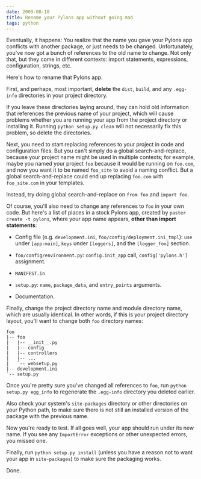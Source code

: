 ```yaml
---
date: 2009-08-18
title: Rename your Pylons app without going mad
tags: python
---
```


Eventually, it happens: You realize that the name you gave your Pylons app conflicts with another package, or just needs to be changed. Unfortunately, you've now got a bunch of references to the old name to change. Not only that, but they come in different contexts: import statements, expressions, configuration, strings, etc.

Here's how to rename that Pylons app.

First, and perhaps, most important, **delete** the `dist`, `build`, and any `.egg-info` directories in your project directory.

If you leave these directories laying around, they can hold old information that references the previous name of your project, which will cause problems whether you are running your app from the project directory or installing it. Running `python setup.py clean` will not necessarily fix this problem, so delete the directories.

Next, you need to start replacing references to your project in code and configuration files. But you can't simply do a global search-and-replace, because your project name might be used in multiple contexts; for example, maybe you named your project `foo` because it would be running on `foo.com`, and now you want it to be named `foo_site` to avoid a naming conflict. But a global search-and-replace could end up replacing `foo.com` with `foo_site.com` in your templates.

Instead, try doing global search-and-replace on `from foo` and `import foo`.

Of course, you'll also need to change any references to `foo` in your own code. But here's a list of places in a stock Pylons app, created by `paster create -t pylons`, where your app name appears, **other than import statements**:

- Config file (e.g. `development.ini`, `foo/config/deployment.ini_tmpl`): `use` under `[app:main]`, `keys` under `[loggers]`, and the `[logger_foo]` section.

- `foo/config/environment.py`: `config.init_app` call, `config['pylons.h']` assignment.

- `MANIFEST.in`

- `setup.py`: `name`, `package_data`, and `entry_points` arguments.

- Documentation.

Finally, change the project directory name and module directory name, which are usually identical. In other words, if this is your project directory layout, you'll want to change both `foo` directory names:

```text
foo
|-- foo
|   |-- __init__.py
|   |-- config
|   |-- controllers
|   |-- ...
|   `-- websetup.py
|-- development.ini
`-- setup.py

```

Once you're pretty sure you've changed all references to `foo`, run `python setup.py egg_info` to regenerate the `.egg-info` directory you deleted earlier.

Also check your system's `site-packages` directory or other directories on your Python path, to make sure there is not still an installed version of the package with the previous name.

Now you're ready to test. If all goes well, your app should run under its new name. If you see any `ImportError` exceptions or other unexpected errors, you missed one.

Finally, run `python setup.py install` (unless you have a reason not to want your app in `site-packages`) to make sure the packaging works.

Done.
